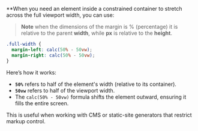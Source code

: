

**When you need an element inside a constrained container to stretch across the full viewport width, you can use:

>**Note** when the dimensions of the margin is % (percentage) it is relative to the parent **width**, while **px** is relative to the **height**.

```css
.full-width {
  margin-left: calc(50% - 50vw);
  margin-right: calc(50% - 50vw);
}
```

Here’s how it works:

- **`50%`** refers to half of the element's width (relative to its container).
- **`50vw`** refers to half of the viewport width.
- The `calc(50% - 50vw)` formula shifts the element outward, ensuring it fills the entire screen.

This is useful when working with CMS or static-site generators that restrict markup control.